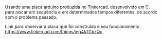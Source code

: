Usando uma placa arduino produzida no Tinkercad, desenvolvido em C, para piscar em sequência e em determinados tempos diferentes, de acordo com o problema passado.

Link para observar a placa que foi construída e seu funcionamento: https://www.tinkercad.com/things/jeg4kTGbzQc
